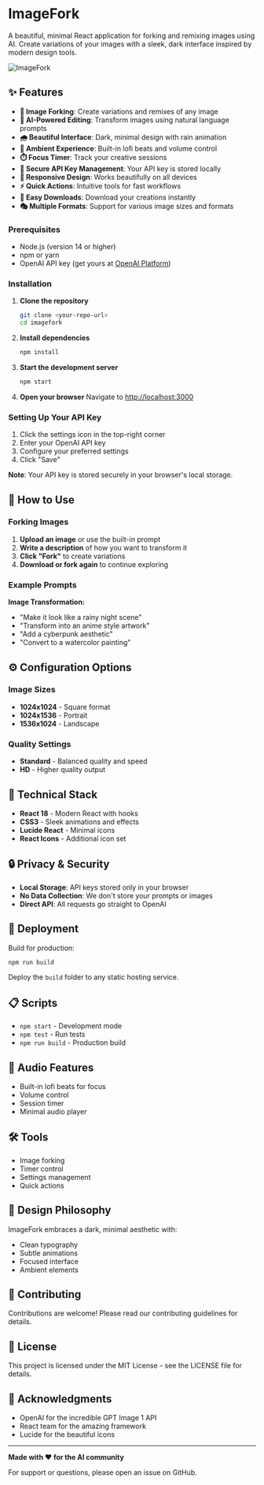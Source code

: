 # ImageFork

A beautiful, minimal React application for forking and remixing images using AI. Create variations of your images with a sleek, dark interface inspired by modern design tools.

![ImageFork](https://via.placeholder.com/800x400/0F0F0F/ffffff?text=ImageFork)

## ✨ Features

- **🔄 Image Forking**: Create variations and remixes of any image
- **🎨 AI-Powered Editing**: Transform images using natural language prompts
- **🌧️ Beautiful Interface**: Dark, minimal design with rain animation
- **🎵 Ambient Experience**: Built-in lofi beats and volume control
- **⏱️ Focus Timer**: Track your creative sessions
- **🔐 Secure API Key Management**: Your API key is stored locally
- **📱 Responsive Design**: Works beautifully on all devices
- **⚡ Quick Actions**: Intuitive tools for fast workflows
- **💾 Easy Downloads**: Download your creations instantly
- **🎭 Multiple Formats**: Support for various image sizes and formats

### Prerequisites

- Node.js (version 14 or higher)
- npm or yarn
- OpenAI API key (get yours at [OpenAI Platform](https://platform.openai.com/account/api-keys))

### Installation

1. **Clone the repository**
   ```bash
   git clone <your-repo-url>
   cd imagefork
   ```

2. **Install dependencies**
   ```bash
   npm install
   ```

3. **Start the development server**
   ```bash
   npm start
   ```

4. **Open your browser**
   Navigate to [http://localhost:3000](http://localhost:3000)

### Setting Up Your API Key

1. Click the settings icon in the top-right corner
2. Enter your OpenAI API key
3. Configure your preferred settings
4. Click "Save"

**Note**: Your API key is stored securely in your browser's local storage.

## 🎯 How to Use

### Forking Images
1. **Upload an image** or use the built-in prompt
2. **Write a description** of how you want to transform it
3. **Click "Fork"** to create variations
4. **Download or fork again** to continue exploring

### Example Prompts

**Image Transformation:**
- "Make it look like a rainy night scene"
- "Transform into an anime style artwork"
- "Add a cyberpunk aesthetic"
- "Convert to a watercolor painting"

## ⚙️ Configuration Options

### Image Sizes
- **1024x1024** - Square format
- **1024x1536** - Portrait
- **1536x1024** - Landscape

### Quality Settings
- **Standard** - Balanced quality and speed
- **HD** - Higher quality output

## 🎨 Technical Stack

- **React 18** - Modern React with hooks
- **CSS3** - Sleek animations and effects
- **Lucide React** - Minimal icons
- **React Icons** - Additional icon set

## 🔒 Privacy & Security

- **Local Storage**: API keys stored only in your browser
- **No Data Collection**: We don't store your prompts or images
- **Direct API**: All requests go straight to OpenAI

## 🚀 Deployment

Build for production:

```bash
npm run build
```

Deploy the `build` folder to any static hosting service.

## 📋 Scripts

- `npm start` - Development mode
- `npm test` - Run tests
- `npm run build` - Production build

## 🎵 Audio Features

- Built-in lofi beats for focus
- Volume control
- Session timer
- Minimal audio player

## 🛠️ Tools

- Image forking
- Timer control
- Settings management
- Quick actions

## 🌈 Design Philosophy

ImageFork embraces a dark, minimal aesthetic with:
- Clean typography
- Subtle animations
- Focused interface
- Ambient elements

## 🤝 Contributing

Contributions are welcome! Please read our contributing guidelines for details.

## 📄 License

This project is licensed under the MIT License - see the LICENSE file for details.

## 🙏 Acknowledgments

- OpenAI for the incredible GPT Image 1 API
- React team for the amazing framework
- Lucide for the beautiful icons

---

**Made with ❤️ for the AI community**

For support or questions, please open an issue on GitHub.

